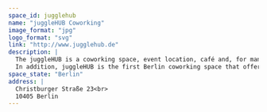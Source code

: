 ```yaml
---
space_id: jugglehub
name: "juggleHUB Coworking"
image_format: "jpg"
logo_format: "svg"
link: "http://www.jugglehub.de"
description: |
  The juggleHUB is a coworking space, event location, café and, for many, something like a second home. Here, people with very different backgrounds and skills come together to work side by side – sometimes quietly, sometimes in exchange with others. Together, they allow a lively community to grow.
  In addition, juggleHUB is the first Berlin coworking space that offers flexible childcare. Coworking and childcare can, but are not required to go hand-in-hand. Our childcare service can be booked flexibly and as needed within our childcare hours. It is also available for those offering or attending events.
space_state: "Berlin"
address: |
  Christburger Straße 23<br>
  10405 Berlin
---
```


